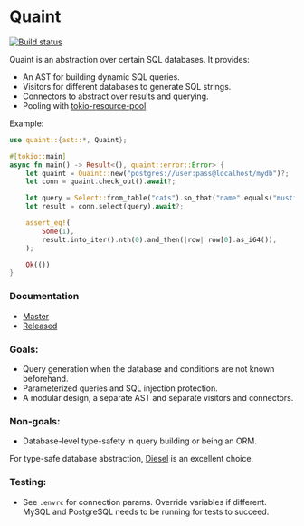 # Quaint
[![Build status](https://badge.buildkite.com/c30bc2b4dccc155aec44608ad5f366feabdab121295ceb6b6b.svg)](https://buildkite.com/prisma/quaint)

Quaint is an abstraction over certain SQL databases. It provides:

- An AST for building dynamic SQL queries.
- Visitors for different databases to generate SQL strings.
- Connectors to abstract over results and querying.
- Pooling with [tokio-resource-pool](https://crates.io/crates/tokio-resource-pool)

Example:

``` rust
use quaint::{ast::*, Quaint};

#[tokio::main]
async fn main() -> Result<(), quaint::error::Error> {
    let quaint = Quaint::new("postgres://user:pass@localhost/mydb")?;
    let conn = quaint.check_out().await?;

    let query = Select::from_table("cats").so_that("name".equals("musti"));
    let result = conn.select(query).await?;

    assert_eq!(
        Some(1),
        result.into_iter().nth(0).and_then(|row| row[0].as_i64()),
    );

    Ok(())
}
```

### Documentation

- [Master](https://prisma.github.io/quaint/quaint/index.html)
- [Released](https://docs.rs/quaint)

### Goals:

- Query generation when the database and conditions are not known beforehand.
- Parameterized queries and SQL injection protection.
- A modular design, a separate AST and separate visitors and connectors.

### Non-goals:

- Database-level type-safety in query building or being an ORM.

For type-safe database abstraction, [Diesel](https://diesel.rs/) is an excellent
choice.

### Testing:

- See `.envrc` for connection params. Override variables if different. MySQL and
  PostgreSQL needs to be running for tests to succeed.
